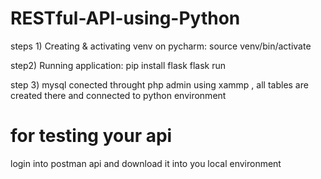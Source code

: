 # RESTful-API-using-Python
steps 1) Creating & activating venv on pycharm:
source venv/bin/activate

step2) Running application:
pip install flask
flask run

step 3) mysql conected throught php admin using xammp , all tables are created there and connected to python environment

# for testing your api 
login into postman api and download it into you local environment







